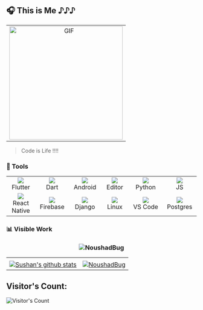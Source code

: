 <!-- Idea for the icons thanks to Regmi C. Mahesh (https://github.com/regmicmahesh) -->
## 🎧 This is Me ♪♪♪
<table>
 <tr>
  <td align="center" width="300">
  <img alt="GIF" src="https://media.giphy.com/media/kbRb4eyCNC0aMz5x68/giphy.gif" width=300 />
  </td>
 </tr>
</table>


> Code is Life !!!!

### 🔨 Tools
<table>
  <tr>
    <td align="center" width="96">
      <a href="#sushan">
        <img src="https://cdn.jsdelivr.net/gh/devicons/devicon/icons/flutter/flutter-original.svg" />
      </a>
      <br>Flutter
    </td>
    <td align="center" width="96">
      <a href="#sushan">
        <img src="https://cdn.jsdelivr.net/gh/devicons/devicon/icons/dart/dart-original.svg" />
      </a>
      <br>Dart
    </td>
    <td align="center" width="96">
      <a href="#sushan">
        <img src="https://cdn.jsdelivr.net/gh/devicons/devicon/icons/android/android-plain-wordmark.svg" />
      </a>
      <br>Android
    </td>
    <td align="center" width="96">
      <a href="#sushan">
        <img src="https://cdn.jsdelivr.net/gh/devicons/devicon/icons/vim/vim-original.svg" />
      </a>
      <br>Editor
    </td>
    <td align="center" width="96">
      <a href="#sushan">
        <img src="https://cdn.jsdelivr.net/gh/devicons/devicon/icons/python/python-original.svg" />
      </a>
      <br>Python
    </td>
    <td align="center" width="96">
      <a href="#sushan">
        <img src="https://cdn.jsdelivr.net/gh/devicons/devicon/icons/javascript/javascript-plain.svg" />
      </a>
      <br>JS
    </td>    
    
  </tr>
  <tr>
    <td align="center" width="96">
      <a href="#sushan">
        <img src="https://cdn.jsdelivr.net/gh/devicons/devicon/icons/react/react-original.svg" />
      </a>
      <br>React Native
    </td>
    <td align="center" width="96">
      <a href="#sushan">
        <img src="https://cdn.jsdelivr.net/gh/devicons/devicon/icons/firebase/firebase-plain.svg" />
      </a>
      <br>Firebase
    </td>
    <td align="center" width="96">
      <a href="#sushan">
        <img src="https://cdn.jsdelivr.net/gh/devicons/devicon/icons/django/django-plain.svg" />
      </a>
      <br>Django
    </td>
    <td align="center" width="96">
      <a href="#sushan">
        <img src="https://cdn.jsdelivr.net/gh/devicons/devicon/icons/linux/linux-original.svg" />
      </a>
      <br>Linux
    </td>
    <td align="center" width="96">
      <a href="#sushan">
        <img src="https://cdn.jsdelivr.net/gh/devicons/devicon/icons/vscode/vscode-original.svg" />
      </a>
      <br>VS&nbsp;Code
    </td>
    <td align="center" width="96">
      <a href="#sushan">
        <img src="https://cdn.jsdelivr.net/gh/devicons/devicon/icons/postgresql/postgresql-original.svg" />
      </a>
      <br>Postgres
    </td>
  </tr>
</table>

### 📊 Visible Work

<h3 align="center">
 <img align="center" src="http://github-readme-streak-stats.herokuapp.com?user=noushadBug&theme=dark&background=FD2D2D00&hide_border=true&currStreakNum=DD0000&sideLabels=DD2727&sideNums=1CDDAD" alt="NoushadBug"/>
</h3>

| | | 
| :--: | :--: |
| | |
| [![Sushan's github stats](https://github-readme-stats.vercel.app/api?username=SushanShakya&count_private=true&show_icon=true&card_width=400&bg_color=00000000&title_color=FA8C00&text_color=949CA5&show_icons=true&hide_border=true&icon_color=CC5160)](https://github-readme-stats.vercel.app/api?username=SushanShakya&count_private=true&show_icon=true&card_width=400&bg_color=80,bdc3c7,2c3e50&title_color=fff&text_color=fff&icon_color=58A6FF) | <a href=""><img align="center" src="https://github-readme-stats.vercel.app/api/top-langs/?username=NoushadBug&card_width=400&bg_color=00000000&title_color=FA8C00&text_color=949CA5&show_icons=true&hide_border=true&icon_color=CC5160" alt="NoushadBug"/></a>



## Visitor's Count:
![Visitor's Count](https://profile-counter.glitch.me/%7BSushanShakya%7D/count.svg)
